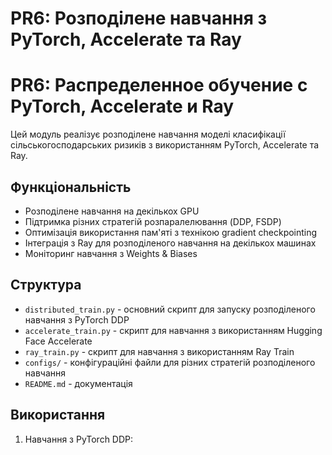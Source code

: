 # PR6: Розподілене навчання з PyTorch, Accelerate та Ray
# PR6: Распределенное обучение с PyTorch, Accelerate и Ray

Цей модуль реалізує розподілене навчання моделі класифікації сільськогосподарських ризиків з використанням PyTorch, Accelerate та Ray.

## Функціональність

- Розподілене навчання на декількох GPU
- Підтримка різних стратегій розпаралелювання (DDP, FSDP)
- Оптимізація використання пам'яті з технікою gradient checkpointing
- Інтеграція з Ray для розподіленого навчання на декількох машинах
- Моніторинг навчання з Weights & Biases

## Структура

- `distributed_train.py` - основний скрипт для запуску розподіленого навчання з PyTorch DDP
- `accelerate_train.py` - скрипт для навчання з використанням Hugging Face Accelerate
- `ray_train.py` - скрипт для навчання з використанням Ray Train
- `configs/` - конфігураційні файли для різних стратегій розподіленого навчання
- `README.md` - документація

## Використання

1. Навчання з PyTorch DDP:

